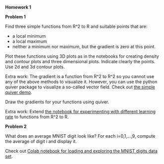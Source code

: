 **Homework 1**

**Problem 1**

Find three simple functions from R^2 to R and suitable points that are:

- a local minimum
- a local maximum
- neither a minimum nor maximum, but the gradient is zero at this point.

Plot these functions using 3D plots as in the notebooks for creating density and contour plots and three dimensional plots. Indicate clearly the points. Use 2d and 3d contour plots.

Extra work: The gradient is a function from R^2 to R^2 so you cannot use any of the above methods to visualize it.  However, you can use the python quiver package to visualize a so-called vector field.  Check out [the simple quiver demo](https://matplotlib.org/3.1.0/gallery/images_contours_and_fields/quiver_simple_demo.html#sphx-glr-gallery-images-contours-and-fields-quiver-simple-demo-py).

Draw the gradients for your functions using quiver.

Extra work: Extend [the notebook for experimenting with different learning rate](https://colab.research.google.com/drive/1eECClMU1r-Y9hzPnRw89__jC3nw3C-zD) to functions from R^2 to R.

**Problem 2** 

What does an average MNIST digit look like? For each i=0,1,...,9, compute the average of digit i and display it.

Check out [Colab notebook for loading and exploring the MNIST digits data set](https://colab.research.google.com/drive/1HDZB0sEjhd0sdTFNCmJXvB8hYnE9KBM7).
